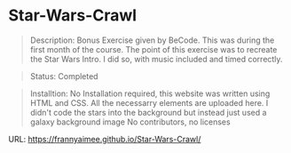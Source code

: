 # Star-Wars-Crawl
>Description:
>Bonus Exercise given by BeCode. This was during the first month of the course. The point of this exercise was to recreate the Star Wars Intro. I did so, with music included and timed correctly. 

>Status: Completed

>Installtion:
>No Installation required, this website was written using HTML and CSS. All the necessarry elements are uploaded here. 
>I didn't code the stars into the background but instead just used a galaxy background image
No contributors, no licenses


URL: https://frannyaimee.github.io/Star-Wars-Crawl/
